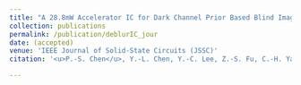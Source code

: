 ```yaml
---
title: "A 28.8mW Accelerator IC for Dark Channel Prior Based Blind Image Deblurring"
collection: publications
permalink: /publication/deblurIC_jour
date: (accepted)
venue: 'IEEE Journal of Solid-State Circuits (JSSC)'
citation: '<u>P.-S. Chen</u>, Y.-L. Chen, Y.-C. Lee, Z.-S. Fu, C.-H. Yang, "A 28.8mW Accelerator IC for Dark Channel Prior Based Blind Image Deblurring," <i>IEEE Journal of Solid-State Circuits (JSSC)</i> (accepted)'

---
```


